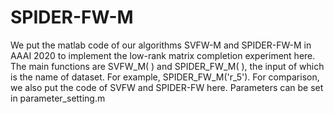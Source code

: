 # SPIDER-FW-M

We put the matlab code of our algorithms SVFW-M and SPIDER-FW-M in AAAI 2020 to implement the low-rank matrix completion experiment here. The main functions are SVFW_M( ) and SPIDER_FW_M( ), the input of which is the name of dataset. For example, SPIDER_FW_M('r_5'). For comparison, we also put the code of SVFW and SPIDER-FW here. Parameters can be set in parameter_setting.m
